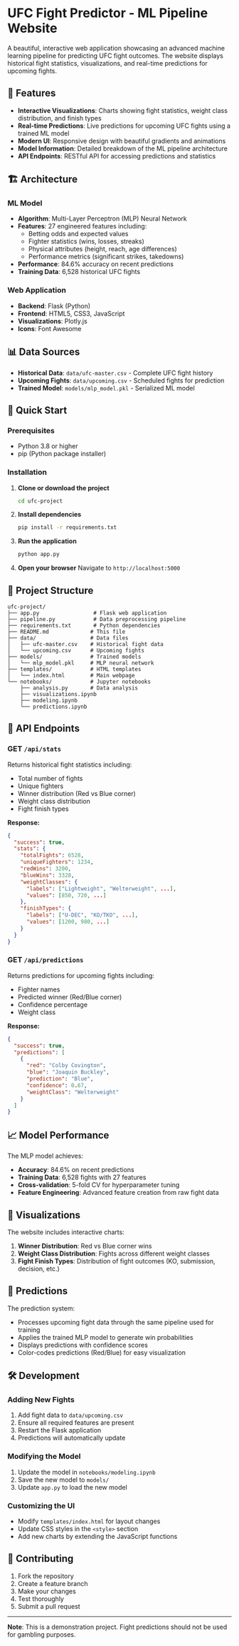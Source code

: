 # UFC Fight Predictor - ML Pipeline Website

A beautiful, interactive web application showcasing an advanced machine learning pipeline for predicting UFC fight outcomes. The website displays historical fight statistics, visualizations, and real-time predictions for upcoming fights.

## 🥊 Features

- **Interactive Visualizations**: Charts showing fight statistics, weight class distribution, and finish types
- **Real-time Predictions**: Live predictions for upcoming UFC fights using a trained ML model
- **Modern UI**: Responsive design with beautiful gradients and animations
- **Model Information**: Detailed breakdown of the ML pipeline architecture
- **API Endpoints**: RESTful API for accessing predictions and statistics

## 🏗️ Architecture

### ML Model
- **Algorithm**: Multi-Layer Perceptron (MLP) Neural Network
- **Features**: 27 engineered features including:
  - Betting odds and expected values
  - Fighter statistics (wins, losses, streaks)
  - Physical attributes (height, reach, age differences)
  - Performance metrics (significant strikes, takedowns)
- **Performance**: 84.6% accuracy on recent predictions
- **Training Data**: 6,528 historical UFC fights

### Web Application
- **Backend**: Flask (Python)
- **Frontend**: HTML5, CSS3, JavaScript
- **Visualizations**: Plotly.js
- **Icons**: Font Awesome

## 📊 Data Sources

- **Historical Data**: `data/ufc-master.csv` - Complete UFC fight history
- **Upcoming Fights**: `data/upcoming.csv` - Scheduled fights for prediction
- **Trained Model**: `models/mlp_model.pkl` - Serialized ML model

## 🚀 Quick Start

### Prerequisites
- Python 3.8 or higher
- pip (Python package installer)

### Installation

1. **Clone or download the project**
   ```bash
   cd ufc-project
   ```

2. **Install dependencies**
   ```bash
   pip install -r requirements.txt
   ```

3. **Run the application**
   ```bash
   python app.py
   ```

4. **Open your browser**
   Navigate to `http://localhost:5000`

## 📁 Project Structure

```
ufc-project/
├── app.py                 # Flask web application
├── pipeline.py            # Data preprocessing pipeline
├── requirements.txt       # Python dependencies
├── README.md             # This file
├── data/                 # Data files
│   ├── ufc-master.csv    # Historical fight data
│   └── upcoming.csv      # Upcoming fights
├── models/               # Trained models
│   └── mlp_model.pkl     # MLP neural network
├── templates/            # HTML templates
│   └── index.html        # Main webpage
└── notebooks/            # Jupyter notebooks
    ├── analysis.py       # Data analysis
    ├── visualizations.ipynb
    ├── modeling.ipynb
    └── predictions.ipynb
```

## 🔧 API Endpoints

### GET `/api/stats`
Returns historical fight statistics including:
- Total number of fights
- Unique fighters
- Winner distribution (Red vs Blue corner)
- Weight class distribution
- Fight finish types

**Response:**
```json
{
  "success": true,
  "stats": {
    "totalFights": 6528,
    "uniqueFighters": 1234,
    "redWins": 3200,
    "blueWins": 3328,
    "weightClasses": {
      "labels": ["Lightweight", "Welterweight", ...],
      "values": [850, 720, ...]
    },
    "finishTypes": {
      "labels": ["U-DEC", "KO/TKO", ...],
      "values": [1200, 980, ...]
    }
  }
}
```

### GET `/api/predictions`
Returns predictions for upcoming fights including:
- Fighter names
- Predicted winner (Red/Blue corner)
- Confidence percentage
- Weight class

**Response:**
```json
{
  "success": true,
  "predictions": [
    {
      "red": "Colby Covington",
      "blue": "Joaquin Buckley",
      "prediction": "Blue",
      "confidence": 0.67,
      "weightClass": "Welterweight"
    }
  ]
}
```

## 📈 Model Performance

The MLP model achieves:
- **Accuracy**: 84.6% on recent predictions
- **Training Data**: 6,528 fights with 27 features
- **Cross-validation**: 5-fold CV for hyperparameter tuning
- **Feature Engineering**: Advanced feature creation from raw fight data

## 🎨 Visualizations

The website includes interactive charts:
1. **Winner Distribution**: Red vs Blue corner wins
2. **Weight Class Distribution**: Fights across different weight classes
3. **Fight Finish Types**: Distribution of fight outcomes (KO, submission, decision, etc.)

## 🔮 Predictions

The prediction system:
- Processes upcoming fight data through the same pipeline used for training
- Applies the trained MLP model to generate win probabilities
- Displays predictions with confidence scores
- Color-codes predictions (Red/Blue) for easy visualization

## 🛠️ Development

### Adding New Fights
1. Add fight data to `data/upcoming.csv`
2. Ensure all required features are present
3. Restart the Flask application
4. Predictions will automatically update

### Modifying the Model
1. Update the model in `notebooks/modeling.ipynb`
2. Save the new model to `models/`
3. Update `app.py` to load the new model

### Customizing the UI
- Modify `templates/index.html` for layout changes
- Update CSS styles in the `<style>` section
- Add new charts by extending the JavaScript functions

## 🤝 Contributing

1. Fork the repository
2. Create a feature branch
3. Make your changes
4. Test thoroughly
5. Submit a pull request

---

**Note**: This is a demonstration project. Fight predictions should not be used for gambling purposes. 